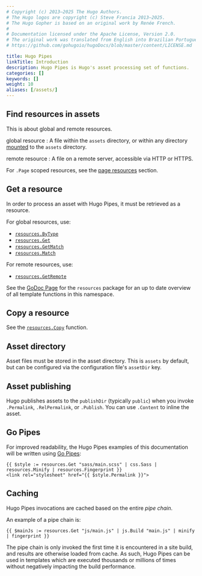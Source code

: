 ```yaml
---
# Copyright (c) 2013–2025 The Hugo Authors.
# The Hugo logos are copyright (c) Steve Francia 2013–2025.
# The Hugo Gopher is based on an original work by Renée French.
#
# Documentation licensed under the Apache License, Version 2.0.
# The original work was translated from English into Brazilian Portuguese.
# https://github.com/gohugoio/hugoDocs/blob/master/content/LICENSE.md

title: Hugo Pipes
linkTitle: Introduction
description: Hugo Pipes is Hugo's asset processing set of functions.
categories: []
keywords: []
weight: 10
aliases: [/assets/]
---
```


## Find resources in assets

This is about global and remote resources.

global resource
: A file within the `assets` directory, or within any directory [mounted] to the `assets` directory.

remote resource
: A file on a remote server, accessible via HTTP or HTTPS.

For `.Page` scoped resources, see the [page resources] section.

[mounted]: /configuration/module/#mounts
[page resources]: /content-management/page-resources/

## Get a resource

In order to process an asset with Hugo Pipes, it must be retrieved as a resource.

For global resources, use:

- [`resources.ByType`](/functions/resources/bytype/)
- [`resources.Get`](/functions/resources/get/)
- [`resources.GetMatch`](/functions/resources/getmatch/)
- [`resources.Match`](/functions/resources/match/)

For remote resources, use:

- [`resources.GetRemote`](/functions/resources/getremote/)

See the [GoDoc Page](https://pkg.go.dev/github.com/gohugoio/hugo/tpl/resources) for the `resources` package for an up to date overview of all template functions in this namespace.

## Copy a resource

See the [`resources.Copy`](/functions/resources/copy/) function.

## Asset directory

Asset files must be stored in the asset directory. This is `assets` by default, but can be configured via the configuration file's `assetDir` key.

## Asset publishing

Hugo publishes assets to the `publishDir` (typically `public`) when you invoke `.Permalink`, `.RelPermalink`, or `.Publish`. You can use `.Content` to inline the asset.

## Go Pipes

For improved readability, the Hugo Pipes examples of this documentation will be written using [Go Pipes](/templates/introduction/#pipes):

```go-html-template
{{ $style := resources.Get "sass/main.scss" | css.Sass | resources.Minify | resources.Fingerprint }}
<link rel="stylesheet" href="{{ $style.Permalink }}">
```

## Caching

Hugo Pipes invocations are cached based on the entire *pipe chain*.

An example of a pipe chain is:

```go-html-template
{{ $mainJs := resources.Get "js/main.js" | js.Build "main.js" | minify | fingerprint }}
```

The pipe chain is only invoked the first time it is encountered in a site build, and results are otherwise loaded from cache. As such, Hugo Pipes can be used in templates which are executed thousands or millions of times without negatively impacting the build performance.
